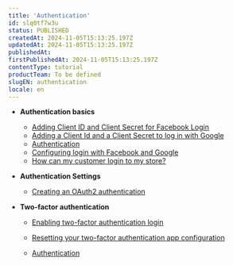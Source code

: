 ```yaml
---
title: 'Authentication'
id: slq0tf7w3u
status: PUBLISHED
createdAt: 2024-11-05T15:13:25.197Z
updatedAt: 2024-11-05T15:13:25.197Z
publishedAt: 
firstPublishedAt: 2024-11-05T15:13:25.197Z
contentType: tutorial
productTeam: To be defined
slugEN: authentication
locale: en
---
```


- **Authentication basics**

  - [Adding Client ID and Client Secret for Facebook Login](en/docs/tutorial/adding-a-client-id-and-a-client-secret-to-log-in-with-facebook)
  - [Adding a Client Id and a Client Secret to log in with Google](en/docs/tutorial/adding-a-client-id-and-a-client-secret-to-log-in-with-google)
  - [Authentication](en/docs/tutorial/authentication)
  - [Configuring login with Facebook and Google](en/docs/tutorial/configuring-login-with-facebook-and-google)
  - [How can my customer login to my store?](en/docs/tutorial/how-can-my-customer-login-to-my-store)


- **Authentication Settings**

  - [Creating an OAuth2 authentication](en/docs/tutorial/creating-an-oauth2-authentication)


- **Two-factor authentication**

  - [Enabling two-factor authentication login](en/docs/tutorial/enabling-2-factor-authentication-login)
  - [Resetting your two-factor authentication app configuration](en/docs/tutorial/resetting-your-two-factor-authentication-app-configuration)


  - [Authentication](en/docs/tutorial/index-en-tutorial-authentication)

